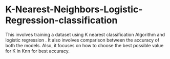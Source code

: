 # K-Nearest-Neighbors-Logistic-Regression-classification
This involves training a dataset using K nearest classification Algorithm and logistic regression .
It also involves comparison between the accuracy of both the models.
Also, it focuses on how to choose the best possible value for K in Knn for best accuracy.
